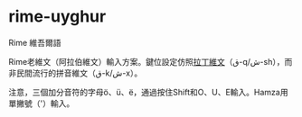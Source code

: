 # rime-uyghur
Rime 維吾爾語

Rime老維文（阿拉伯維文）輸入方案。鍵位設定仿照<a href="//en.wikipedia.org/wiki/Uyghur_Latin_alphabet">拉丁維文</a>（ق-q/ش-sh），而非民間流行的拼音維文（ق-k/ش-x）。

注意，三個加分音符的字母ö、ü、ë，通過按住Shift和O、U、E輸入。Hamza用單撇號（'）輸入。
